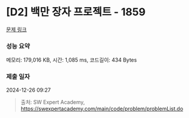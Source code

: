 # [D2] 백만 장자 프로젝트 - 1859 

[문제 링크](https://swexpertacademy.com/main/code/problem/problemDetail.do?contestProbId=AV5LrsUaDxcDFAXc) 

### 성능 요약

메모리: 179,016 KB, 시간: 1,085 ms, 코드길이: 434 Bytes

### 제출 일자

2024-12-26 09:27



> 출처: SW Expert Academy, https://swexpertacademy.com/main/code/problem/problemList.do